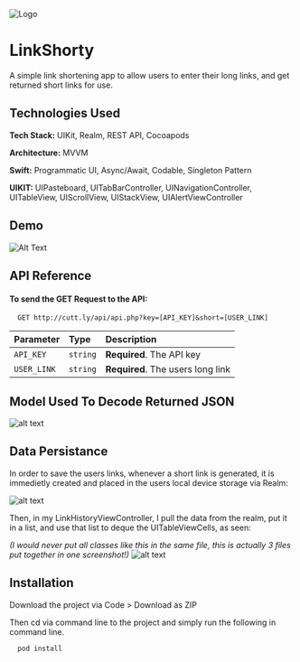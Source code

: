 
![Logo](https://raw.githubusercontent.com/bagheriamin/LinkShorty/main/linkShorty/Assets.xcassets/AppIcon.appiconset/120.png)


# LinkShorty

A simple link shortening app to allow users to enter their long links, and get returned short links for use.


## Technologies Used

**Tech Stack:** 
UIKit, Realm, REST API, Cocoapods

**Architecture:**
MVVM

**Swift:** Programmatic UI, Async/Await, Codable, Singleton Pattern 

**UIKIT:**
UIPasteboard, UITabBarController, UINavigationController, UITableView, UIScrollView, UIStackView, UIAlertViewController


## Demo

![Alt Text](https://raw.githubusercontent.com/bagheriamin/LinkShorty/main/Simulator%20Screen%20Recording%20-%20iPhone%2011%20-%202022-08-17%20at%2015.51.12.gif)




## API Reference

#### To send the GET Request to the API:

```http
  GET http://cutt.ly/api/api.php?key=[API_KEY]&short=[USER_LINK]
```

| Parameter | Type     | Description                |
| :-------- | :------- | :------------------------- |
| `API_KEY` | `string` | **Required**. The API key |
| `USER_LINK` | `string` | **Required**. The users long link |





## Model Used To Decode Returned JSON

![alt text](https://github.com/bagheriamin/LinkShorty/blob/main/carbon-4.png?raw=true)
## Data Persistance

In order to save the users links, whenever a short link is generated, 
it is immedietly created and placed in the users local device storage via Realm:

![alt text](https://raw.githubusercontent.com/bagheriamin/LinkShorty/main/carbon-5.png)

Then, in my LinkHistoryViewController, I pull the data from the realm, put it in a list, and use that list to deque the UITableViewCells, as seen:

*(I would never put all classes like this in the same file, this is actually 3 files put together in one screenshot!)*
![alt text](https://github.com/bagheriamin/LinkShorty/blob/main/carbon-7.png?raw=true)
## Installation

Download the project via Code > Download as ZIP

Then cd via command line to the project and simply run the following in command line.
```bash
  pod install
```
    
